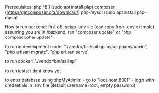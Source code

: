
Prerequisites:
php ^8.1 (sudo apt install php)
composer   (https://getcomposer.org/download/)
php-mysql (sudo apt install php-mysql)

How to run backend:
first off, setup .env file (can copy from .env.example)
assuming you are in /backend, run 
    "composer update"
or
    "php composer.phar update"


to run in development mode:
"./vendor/bin/sail up mysql phpmyadmin",
"php artisan migrate",
"php artisan serve"

to run docker: "./vendor/bin/sail up"

to run tests: i dont know yet

to enter database using phpMyAdmin:
    - go to "localhost:8001"
    - login with credentials in .env file (default username=root, empty password)
    